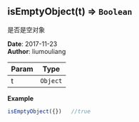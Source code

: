 ## isEmptyObject(t) ⇒ <code>Boolean</code>
<p>是否是空对象</p>

**Date**: 2017-11-23  
**Author**: liumouliang  

| Param | Type |
| --- | --- |
| t | <code>Object</code> | 

**Example**  
```javascript
isEmptyObject({})	//true
```
